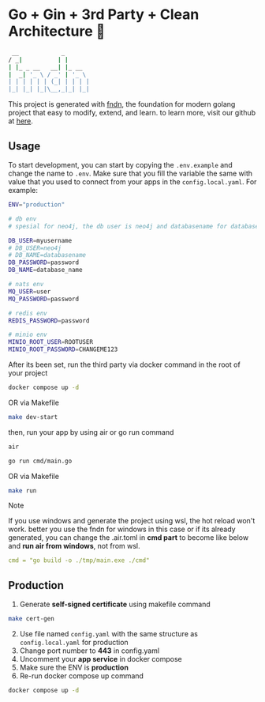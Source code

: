 # Go + Gin + 3rd Party + Clean Architecture 🤯

```bash
 __            _
/ _|          | |
| |_ _ __   __| |_ __
|  _| '_ \ / _' | '_ \
| | | | | | (_| | | | |
|_| |_| |_|\__,_|_| |_|
```

This project is generated with [fndn](https://github.com/Daffadon/fndn), the foundation for modern golang project that easy to modify, extend, and learn. to learn more, visit our github at [here](https://github.com/Daffadon/fndn).

## Usage

To start development, you can start by copying the `.env.example` and change the name to `.env`. Make sure that you fill the variable the same with value that you used to connect from your apps in the `config.local.yaml`. For example:

```bash
ENV="production"

# db env
# spesial for neo4j, the db user is neo4j and databasename for database name

DB_USER=myusername
# DB_USER=neo4j
# DB_NAME=databasename
DB_PASSWORD=password
DB_NAME=database_name

# nats env
MQ_USER=user
MQ_PASSWORD=password

# redis env
REDIS_PASSWORD=password

# minio env
MINIO_ROOT_USER=ROOTUSER
MINIO_ROOT_PASSWORD=CHANGEME123
```

After its been set, run the third party via docker command in the root of your project

```bash
docker compose up -d
```

OR via Makefile

```bash
make dev-start
```

then, run your app by using air or go run command

```bash
air
```

```bash
go run cmd/main.go
```

OR via Makefile

```bash
make run
```

> [!NOTE]
> If you use windows and generate the project using wsl, the hot reload won't work. better you use the fndn for windows in this case or if its already generated, you can change the .air.toml in **cmd part** to become like below and **run air from windows**, not from wsl.
>
> ```yml
> cmd = "go build -o ./tmp/main.exe ./cmd"
> ```

## Production

1. Generate **self-signed certificate** using makefile command

```bash
make cert-gen
```

2. Use file named `config.yaml` with the same structure as `config.local.yaml` for production
3. Change port number to **443** in config.yaml
4. Uncomment your **app service** in docker compose
5. Make sure the ENV is **production**
6. Re-run docker compose up command

```bash
docker compose up -d
```
